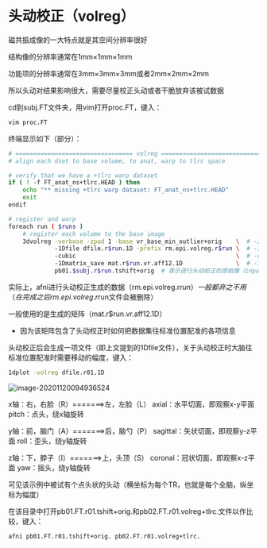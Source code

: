 # 头动校正（volreg）

磁共振成像的一大特点就是其空间分辨率很好

结构像的分辨率通常在1mm×1mm×1mm

功能项的分辨率通常在3mm×3mm×3mm或者2mm×2mm×2mm

所以头动对结果影响很大，需要尽量校正头动或者干脆放弃该被试数据

 cd到subj.FT文件夹，用vim打开proc.FT，键入：

```bash
vim proc.FT
```

终端显示如下（部分）：

```bash
# ================================= volreg =================================
# align each dset to base volume, to anat, warp to tlrc space

# verify that we have a +tlrc warp dataset
if ( ! -f FT_anat_ns+tlrc.HEAD ) then
    echo "** missing +tlrc warp dataset: FT_anat_ns+tlrc.HEAD"
    exit
endif

# register and warp
foreach run ( $runs )
    # register each volume to the base image
    3dvolreg -verbose -zpad 1 -base vr_base_min_outlier+orig    \  # -zpad表示第一次进行头动校正的过程中给数据边缘添加0值，用来旋转，完成之后销毁0值；1表示在边缘添加1个体素的0值；-base表示后面跟的是标准的原始的位置，即参考项（在这里可以用第一个或最后一个或平均的全脑），该例中afni用的是拥有最小异常值的全脑（这一步的数据是在之前的3dToutcount中得到的）
             -1Dfile dfile.r$run.1D -prefix rm.epi.volreg.r$run \  # -1Dfile表示记录头动校正中每一个全脑的头动幅度；-prefix表示完成头动校正后所生成的数据名（output）
             -cubic                                             \  # -cubic是头动校正的时候的差值的算法
             -1Dmatrix_save mat.r$run.vr.aff12.1D               \  # -1Dmatrix_save表示头动校正时大脑往标准位置配准时所进行的各个维度的平移或者旋转
             pb01.$subj.r$run.tshift+orig  # 表示进行头动校正的原始像（input）
```

实际上，afni进行头动校正生成的数据（rm.epi.volreg.r$run）一般都弃之不用（在完成之后rm.epi.volreg.r$run文件会被删除）

一般使用的是生成的矩阵（mat.r$run.vr.aff12.1D）

- 因为该矩阵包含了头动校正时如何把数据集往标准位置配准的各项信息

头动校正后会生成一项文件（即上文提到的1Dfile文件），关于头动校正时大脑往标准位置配准时需要移动的幅度，键入：

```bash
1dplot -volreg dfile.r01.1D
```

![image-20201120094936524](C:\Users\91009\AppData\Roaming\Typora\typora-user-images\image-20201120094936524.png)

x轴：右，右脸（R）=======>左，左脸（L）						axial：水平切面，即观察x-y平面							pitch：点头，绕x轴旋转

y轴：前，脑门（A）=======>后，脑勺（P）						sagittal：矢状切面，即观察y-z平面						roll：歪头，绕y轴旋转

z轴：下，脖子（I）=======>上，头顶（S）						coronal：冠状切面，即观察x-z平面						yaw：摇头，绕y轴旋转

可见该示例中被试有个点头状的头动（横坐标为每个TR，也就是每个全脑，纵坐标为幅度）

在该目录中打开pb01.FT.r01.tshift+orig.和pb02.FT.r01.volreg+tlrc.文件以作比较，键入：

```bash
afni pb01.FT.r01.tshift+orig. pb02.FT.r01.volreg+tlrc.
```

